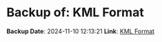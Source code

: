 # Backup of: KML Format

**Backup Date**: 2024-11-10 12:13:21
**Link**: [KML Format](https://przemienniki.net/export/przemienniki.kml)
